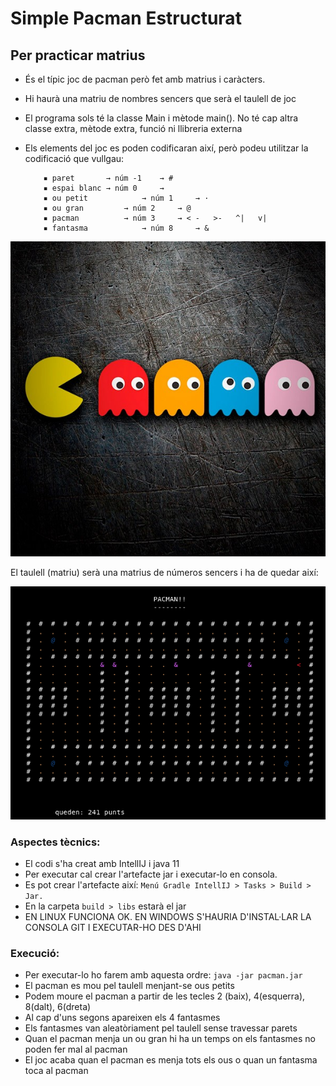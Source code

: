 # Simple Pacman Estructurat

## Per practicar matrius

- És el típic joc de pacman però fet amb matrius i caràcters.
- Hi haurà una matriu de nombres sencers que serà el taulell de joc
- El programa sols té la classe Main i mètode main(). No té cap altra classe extra, mètode extra, funció ni llibreria externa


- Els elements del joc es poden codificaran així, però podeu utilitzar la codificació que vullgau:

          ▪ paret		→ núm -1	→ #
          ▪ espai blanc	→ núm 0		→  
          ▪ ou petit	        → núm 1		→ · 
          ▪ ou gran	        → núm 2		→ @
          ▪ pacman 	        → núm 3		→ < -   >-   ^|   v|
          ▪ fantasma	        → núm 8		→ &

![image info](pacman.png)


El taulell (matriu) serà una matrius de números sencers i ha de quedar així:

![image info](taulell.png)

### **Aspectes tècnics**:

- El codi s'ha creat amb IntellIJ i java 11
- Per executar cal crear l'artefacte jar i executar-lo en consola.
- Es pot crear l'artefacte així: `Menú Gradle IntellIJ > Tasks > Build > Jar.` 
- En la carpeta `build > libs` estarà el jar 
- EN LINUX FUNCIONA OK. EN WINDOWS S'HAURIA D'INSTAL·LAR LA CONSOLA GIT I EXECUTAR-HO DES D'AHI

### **Execució**:
- Per executar-lo ho farem amb aquesta ordre: `java -jar pacman.jar`
- El pacman es mou pel taulell menjant-se ous petits
- Podem moure el pacman a partir de les tecles 2 (baix), 4(esquerra), 8(dalt), 6(dreta)
- Al cap d'uns segons apareixen els 4 fantasmes
- Els fantasmes van aleatòriament pel taulell sense travessar parets
- Quan el pacman menja un ou gran hi ha un temps on els fantasmes no poden fer mal al pacman
- El joc acaba quan el pacman es menja tots els ous o quan un fantasma toca al pacman